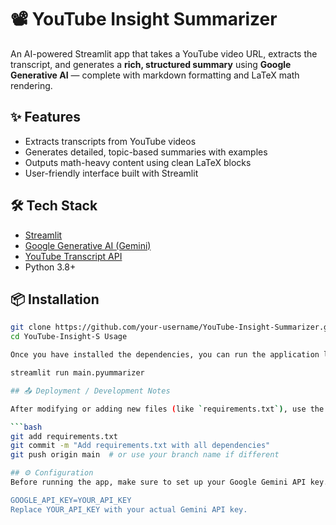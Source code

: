 # 📽️ YouTube Insight Summarizer

An AI-powered Streamlit app that takes a YouTube video URL, extracts the transcript, and generates a **rich, structured summary** using **Google Generative AI** — complete with markdown formatting and LaTeX math rendering.

## ✨ Features

- Extracts transcripts from YouTube videos
- Generates detailed, topic-based summaries with examples
- Outputs math-heavy content using clean LaTeX blocks
- User-friendly interface built with Streamlit



## 🛠️ Tech Stack

- [Streamlit](https://streamlit.io/)
- [Google Generative AI (Gemini)](https://ai.google.dev/)
- [YouTube Transcript API](https://pypi.org/project/youtube-transcript-api/)
- Python 3.8+


## 📦 Installation

```bash
git clone https://github.com/your-username/YouTube-Insight-Summarizer.git
cd YouTube-Insight-S Usage

Once you have installed the dependencies, you can run the application locally using the following command in your terminal:

streamlit run main.pyummarizer

## 📤 Deployment / Development Notes

After modifying or adding new files (like `requirements.txt`), use the following Git commands to commit and push your changes:

```bash
git add requirements.txt
git commit -m "Add requirements.txt with all dependencies"
git push origin main  # or use your branch name if different

## ⚙️ Configuration
Before running the app, make sure to set up your Google Gemini API key. You can do this by creating a .env file in the project's root directory and adding your API key:

GOOGLE_API_KEY=YOUR_API_KEY
Replace YOUR_API_KEY with your actual Gemini API key.
